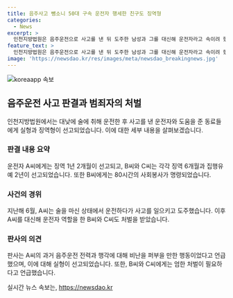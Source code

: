 ```yaml
---
title: 음주사고 뺑소니 50대 구속 운전자 행세한 친구도 징역형
categories:
  - News
excerpt: >
  인천지방법원은 음주운전으로 사고를 낸 뒤 도주한 남성과 그를 대신해 운전자라고 속이려 했던 동창생 등에게 실형을 선고했다. 도주치상과 사고 후 미조치 등 혐의로 징역 1년 2개월이 내려졌고, 또 다른 두 명에게도 징역형이 선고됐다. 사고 피해자의 중상을 고려하여 형량이 결정됐으며, 범행에 대해 반성하지 않은 점이 실형을 받게 한 이유로 언급됐다. 음주운전 혐의는 적용되지 않았으나, 법원은 엄한 처벌이 필요하다고 판단했다.
feature_text: >
  인천지방법원은 음주운전으로 사고를 낸 뒤 도주한 남성과 그를 대신해 운전자라고 속이려 했던 동창생 등에게 실형을 선고했다. 도주치상과 사고 후 미조치 등 혐의로 징역 1년 2개월이 내려졌고, 또 다른 두 명에게도 징역형이 선고됐다. 사고 피해자의 중상을 고려하여 형량이 결정됐으며, 범행에 대해 반성하지 않은 점이 실형을 받게 한 이유로 언급됐다. 음주운전 혐의는 적용되지 않았으나, 법원은 엄한 처벌이 필요하다고 판단했다.
image: 'https://newsdao.kr/res/images/meta/newsdao_breakingnews.jpg'
---
```


<p><img src="https://newsdao.kr/res/images/meta/newsdao_breakingnews.jpg" alt="koreaapp 속보" /></p>

<h2 data-ke-size="size26">음주운전 사고 판결과 범죄자의 처벌</h2>

<p data-ke-size="size16">인천지방법원에서는 대낮에 술에 취해 운전한 후 사고를 낸 운전자와 도움을 준 동료들에게 실형과 징역형이 선고되었습니다. 이에 대한 세부 내용을 살펴보겠습니다.</p>

<h3><b>판결 내용 요약</b></h3>

<p data-ke-size="size16">운전자 A씨에게는 징역 1년 2개월이 선고되고, B씨와 C씨는 각각 징역 6개월과 집행유예 2년이 선고되었습니다. 또한 B씨에게는 80시간의 사회봉사가 명령되었습니다.</p>

<h3><b>사건의 경위</b></h3>

<p data-ke-size="size16">지난해 6월, A씨는 술을 마신 상태에서 운전하다가 사고를 일으키고 도주했습니다. 이후 A씨를 대신해 운전자 역할을 한 B씨와 C씨도 처벌을 받았습니다.</p>

<h3><b>판사의 의견</b></h3>

<p data-ke-size="size16">판사는 A씨의 과거 음주운전 전력과 행각에 대해 비난을 퍼부을 만한 행동이었다고 언급했으며, 이에 대해 실형이 선고되었습니다. 또한, B씨와 C씨에게는 엄한 처벌이 필요하다고 언급했습니다.</p>
실시간 뉴스 속보는, <a href="https://newsdao.kr" rel="dofollow">https://newsdao.kr</a>


